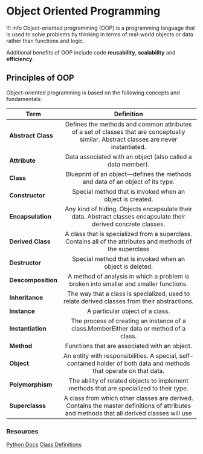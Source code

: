 # Object Oriented Programming

!!! info
    Object-oriented programming (OOP) is a programming language that is used to solve problems by thinking in terms of real-world objects or data rather than functions and logic.

Additional benefits of OOP include code **reusability**, **scalability** and **efficiency**.

## Principles of OOP

Object-oriented programming is based on the following concepts and fundamentals:

| **Term**      | **Definition**    |
| ------------- |:-------------:| 
| **Abstract Class**| Defines the methods and common attributes of a set of classes that are conceptually similar. Abstract classes are never instantiated.     | 
| **Attribute**     | Data associated with an object (also called a data member).                                                                               |  
| **Class**         | Blueprint of an object—defines the methods and data of an object of its type.                                                             |  
| **Constructor**   | Special method that is invoked when an object is created.                                                                                 | 
| **Encapsulation** | Any kind of hiding. Objects encapsulate their data. Abstract classes encapsulate their derived concrete classes.                          |  
| **Derived Class** | A class that is specialized from a superclass. Contains all of the attributes and methods of the superclass                               |  
| **Destructor**    | Special method that is invoked when an object is deleted.                                                                                 |  
| **Descomposition**| A method of analysis in which a problem is broken into smaller and smaller functions.                                                     | 
| **Inheritance**   | The way that a class is specialized, used to relate derived classes from their abstractions.                                              |  
| **Instance**      | A particular object of a class.                                                                                                           |  
| **Instantiation** | The process of creating an instance of a class.MemberEither data or method of a class.                                                    |  
| **Method**        | Functions that are associated with an object.                                                                                             | 
| **Object**        | An entity with responsibilities. A special, self-contained holder of both data and methods that operate on that data.                     |  
| **Polymorphism**  | The ability of related objects to implement methods that are specialized to their type.                                                   |  
| **Superclasss**   | A class from which other classes are derived. Contains the master definitions of attributes and methods that all derived classes will use |  


### Resources

[Python Docs](https://docs.python.org/3/tutorial/classes.html#a-first-look-at-classes)
[Class Definitions](https://docs.python.org/3/tutorial/classes.html#classes)